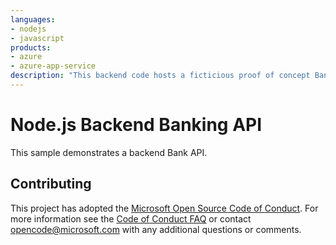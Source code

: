 ```yaml
---
languages:
- nodejs
- javascript
products:
- azure
- azure-app-service
description: "This backend code hosts a ficticious proof of concept Bank API Node.js app for Azure App Service."
---
```


# Node.js Backend Banking API

This sample demonstrates a backend Bank API.

## Contributing

This project has adopted the [Microsoft Open Source Code of Conduct](https://opensource.microsoft.com/codeofconduct/). For more information see the [Code of Conduct FAQ](https://opensource.microsoft.com/codeofconduct/faq/) or contact [opencode@microsoft.com](mailto:opencode@microsoft.com) with any additional questions or comments.

